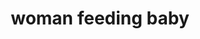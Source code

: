 ---
layout: people&body
title: woman feeding baby
emoji: woman_feeding_baby
permalink: 👩‍🍼.html
image: assets/img/3moji/woman_feeding_baby.png
---